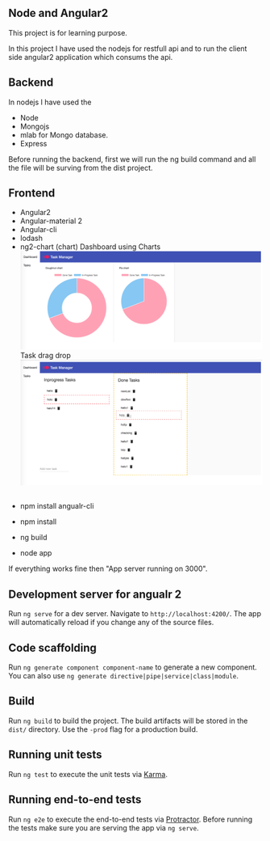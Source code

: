 ## Node and Angular2
This project is for learning purpose. 

In this project I have used the nodejs for restfull api and to run the client side angular2 application which consums the api. 

## Backend 
In nodejs I have used the 
 - Node
 - Mongojs 
 - mlab for Mongo database.
 - Express 

Before running the backend, first we will run the ng build command and all the file will be surving from the dist project. 




## Frontend
- Angular2
- Angular-material 2
- Angular-cli 
- lodash
- ng2-chart (chart)
Dashboard using Charts
![Dashboard](https://github.com/mumarm45/nodeplusangular2/blob/master/view/dashboard.png "Preview Image Dashboard")
Task drag drop
![Dashboard](https://github.com/mumarm45/nodeplusangular2/blob/master/view/tasks.png "Task Management sample")


## ###########
- npm install angualr-cli
- npm install 

- ng build

- node app 

If everything works fine then "App server running on 3000". 

## ###########









## ##################

## Development server for angualr 2

Run `ng serve` for a dev server. Navigate to `http://localhost:4200/`. The app will automatically reload if you change any of the source files.

## Code scaffolding

Run `ng generate component component-name` to generate a new component. You can also use `ng generate directive|pipe|service|class|module`.

## Build

Run `ng build` to build the project. The build artifacts will be stored in the `dist/` directory. Use the `-prod` flag for a production build.

## Running unit tests

Run `ng test` to execute the unit tests via [Karma](https://karma-runner.github.io).

## Running end-to-end tests

Run `ng e2e` to execute the end-to-end tests via [Protractor](http://www.protractortest.org/).
Before running the tests make sure you are serving the app via `ng serve`.


